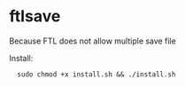 ftlsave
=======

Because FTL does not allow multiple save file

Install:
  
      sudo chmod +x install.sh && ./install.sh
